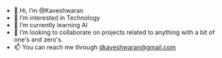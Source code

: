 - 👋 Hi, I’m @Kaveshwaran
- 👀 I’m interested in Technology
- 🌱 I’m currently learning AI
- 💞️ I’m looking to collaborate on projects related to anything with a bit of one's and zero's.
- 📫 You can reach me through dkaveshwaran@gmail.com

<!---
Kaveshwaran/Kaveshwaran is a ✨ special ✨ repository because its `README.md` (this file) appears on your GitHub profile.
You can click the Preview link to take a look at your changes.
--->
